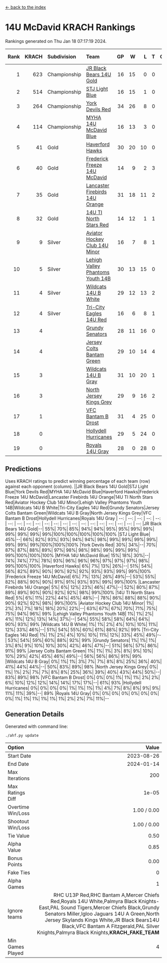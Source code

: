 [<- back to the index](readme.md)
# 14U McDavid KRACH Rankings
Rankings generated on Thu Jan 18 07:17:19 2024.

Rank|KRACH|Subdivision|Team|GP|W|L|T|OTW|OTL|SoS|Exp Wins|Win Diff
---:|---:|:---|:---|---:|---:|---:|---:|---:|---:|---:|---:|---:
1|623|Championship|[JR Black Bears 14U Gold](https://gamesheetstats.com/seasons/3659/teams/140633/schedule)|16|15|0|0|1|0|7|16.8|-0.0
2|514|Championship|[STJ Light Blue](https://gamesheetstats.com/seasons/3659/teams/140639/schedule)|16|15|1|0|0|0|46|15.9|0.0
3|264|Championship|[York Devils Red](https://gamesheetstats.com/seasons/3659/teams/140644/schedule)|34|26|8|0|0|0|370|26.9|0.0
4|114|Championship|[MYHA 14U McDavid Blue](https://gamesheetstats.com/seasons/3659/teams/140636/schedule)|16|13|3|0|0|0|46|13.9|0.0
5|41|Gold|[Haverford Hawks](https://gamesheetstats.com/seasons/3659/teams/140630/schedule)|30|20|10|0|0|0|97|20.9|0.0
6|40|Gold|[Frederick Freeze 14U McDavid](https://gamesheetstats.com/seasons/3659/teams/140628/schedule)|14|9|2|3|0|0|44|11.4|0.0
7|35|Gold|[Lancaster Firebirds 14U Orange](https://gamesheetstats.com/seasons/3659/teams/140634/schedule)|31|18|11|2|0|0|104|19.9|0.0
8|32|Gold|[14U TI North Stars Red](https://gamesheetstats.com/seasons/3659/teams/140626/schedule)|14|12|1|1|0|0|6|13.4|0.0
9|9|Silver|[Aviator Hockey Club 14U Minor](https://gamesheetstats.com/seasons/3659/teams/140627/schedule)|16|7|8|1|0|0|120|8.4|0.0
10|5|Silver|[Lehigh Valley Phantoms Youth 14B](https://gamesheetstats.com/seasons/3659/teams/140635/schedule)|30|13|15|0|1|1|59|14.9|0.0
11|4|Silver|[Wildcats 14U B White](https://gamesheetstats.com/seasons/3659/teams/140643/schedule)|29|12|13|2|1|1|43|14.9|0.0
12|4|Silver|[Tri-City Eagles 14U Red](https://gamesheetstats.com/seasons/3659/teams/140640/schedule)|16|6|8|1|1|0|56|8.4|0.0
13|4||[Grundy Senators](https://gamesheetstats.com/seasons/3659/teams/140629/schedule)|28|11|16|0|0|1|126|11.9|0.0
14|4||[Jersey Colts Bantam Green](https://gamesheetstats.com/seasons/3659/teams/140632/schedule)|29|10|14|4|1|0|26|13.9|0.0
15|3||[Wildcats 14U B Gray](https://gamesheetstats.com/seasons/3659/teams/140642/schedule)|31|10|20|1|0|0|41|11.4|0.0
16|3||[North Jersey Kings Grey](https://gamesheetstats.com/seasons/3659/teams/140637/schedule)|29|9|16|2|1|1|31|11.9|0.0
17|1||[VFC Bantam B Drost](https://gamesheetstats.com/seasons/3659/teams/140641/schedule)|31|4|25|0|0|2|130|4.9|0.0
18|0||[Hollydell Hurricanes](https://gamesheetstats.com/seasons/3659/teams/140631/schedule)|29|5|24|0|0|0|22|5.9|0.0
19|0||[Royals 14U Gray](https://gamesheetstats.com/seasons/3659/teams/140638/schedule)|28|0|28|0|0|0|75|0.9|0.0

## Predictions
Uses KRACH ratings to predict winning percentage of each team (row) against each opponent (column).
||JR Black Bears 14U Gold|STJ Light Blue|York Devils Red|MYHA 14U McDavid Blue|Haverford Hawks|Frederick Freeze 14U McDavid|Lancaster Firebirds 14U Orange|14U TI North Stars Red|Aviator Hockey Club 14U Minor|Lehigh Valley Phantoms Youth 14B|Wildcats 14U B White|Tri-City Eagles 14U Red|Grundy Senators|Jersey Colts Bantam Green|Wildcats 14U B Gray|North Jersey Kings Grey|VFC Bantam B Drost|Hollydell Hurricanes|Royals 14U Gray
| --: | --: | --: | --: | --: | --: | --: | --: | --: | --: | --: | --: | --: | --: | --: | --: | --: | --: | --: | --: 
|JR Black Bears 14U Gold|--| 55%| 70%| 85%| 94%| 94%| 95%| 95%| 99%| 99%| 99%| 99%| 99%| 99%|100%|100%|100%|100%|100%
|STJ Light Blue| 45%|--| 66%| 82%| 93%| 93%| 94%| 94%| 98%| 99%| 99%| 99%| 99%| 99%| 99%| 99%|100%|100%|100%
|York Devils Red| 30%| 34%|--| 70%| 87%| 87%| 88%| 89%| 97%| 98%| 98%| 98%| 99%| 99%| 99%| 99%|100%|100%|100%
|MYHA 14U McDavid Blue| 15%| 18%| 30%|--| 74%| 74%| 77%| 78%| 93%| 96%| 96%| 96%| 97%| 97%| 97%| 98%| 99%|100%|100%
|Haverford Hawks|  6%|  7%| 13%| 26%|--| 51%| 54%| 56%| 82%| 89%| 90%| 90%| 92%| 92%| 93%| 93%| 99%| 99%|100%
|Frederick Freeze 14U McDavid|  6%|  7%| 13%| 26%| 49%|--| 53%| 55%| 82%| 88%| 90%| 90%| 91%| 91%| 93%| 93%| 99%| 99%|100%
|Lancaster Firebirds 14U Orange|  5%|  6%| 12%| 23%| 46%| 47%|--| 52%| 80%| 87%| 89%| 89%| 90%| 90%| 92%| 92%| 98%| 99%|100%
|14U TI North Stars Red|  5%|  6%| 11%| 22%| 44%| 45%| 48%|--| 78%| 86%| 88%| 88%| 90%| 90%| 92%| 92%| 98%| 99%|100%
|Aviator Hockey Club 14U Minor|  1%|  2%|  3%|  7%| 18%| 18%| 20%| 22%|--| 63%| 67%| 67%| 70%| 71%| 75%| 75%| 94%| 96%| 99%
|Lehigh Valley Phantoms Youth 14B|  1%|  1%|  2%|  4%| 11%| 12%| 13%| 14%| 37%|--| 54%| 55%| 58%| 58%| 64%| 64%| 90%| 93%| 99%
|Wildcats 14U B White|  1%|  1%|  2%|  4%| 10%| 10%| 11%| 12%| 33%| 46%|--| 51%| 54%| 55%| 60%| 61%| 88%| 92%| 99%
|Tri-City Eagles 14U Red|  1%|  1%|  2%|  4%| 10%| 10%| 11%| 12%| 33%| 45%| 49%|--| 53%| 54%| 59%| 60%| 88%| 92%| 99%
|Grundy Senators|  1%|  1%|  1%|  3%|  8%|  9%| 10%| 10%| 30%| 42%| 46%| 47%|--| 51%| 56%| 57%| 86%| 91%| 99%
|Jersey Colts Bantam Green|  1%|  1%|  1%|  3%|  8%|  9%| 10%| 10%| 29%| 42%| 45%| 46%| 49%|--| 56%| 56%| 86%| 91%| 99%
|Wildcats 14U B Gray|  0%|  1%|  1%|  3%|  7%|  7%|  8%|  8%| 25%| 36%| 40%| 41%| 44%| 44%|--| 50%| 83%| 89%| 98%
|North Jersey Kings Grey|  0%|  1%|  1%|  2%|  7%|  7%|  8%|  8%| 25%| 36%| 39%| 40%| 43%| 44%| 50%|--| 83%| 89%| 98%
|VFC Bantam B Drost|  0%|  0%|  0%|  1%|  1%|  1%|  2%|  2%|  6%| 10%| 12%| 12%| 14%| 14%| 17%| 17%|--| 61%| 93%
|Hollydell Hurricanes|  0%|  0%|  0%|  0%|  1%|  1%|  1%|  1%|  4%|  7%|  8%|  8%|  9%|  9%| 11%| 11%| 39%|--| 89%
|Royals 14U Gray|  0%|  0%|  0%|  0%|  0%|  0%|  0%|  0%|  1%|  1%|  1%|  1%|  1%|  1%|  2%|  2%|  7%| 11%|--

## Generation Details

Generated with command line:
```
./ahf.py update
```

| Option | Value |
| :----- | ----: |
| Start Date | 2023-08-26 |
| End Date | 2024-01-14 |
| Max Iterations | 200 |
| Max Ratings Diff | 1e-05 |
| Overtime Win/Loss | 1.00 / 0.00 |
| Shootout Win/Loss | 1.00 / 0.00 |
| Tie Value | 0.50 |
| Alpha Value | 0.85 |
| Bonus Points | 0.00 |
| Fake Ties | 0 |
| Alpha Games | 1 |
| Ignore teams | RHC U13P Red,RHC Bantam A,Mercer Chiefs Red,Royals 14U White,Palmyra Black Knights-East,PAL Sound Tigers,Mercer Chiefs Black,Grundy Senators Miller,Igloo Jaguars 14U A Green,North Jersey Skylands Kings White,JR Black Bears14U Black,VFC Bantam A Fitzgerald,PAL Silver Knights,Palmyra Black Knights,__KRACH_FAKE_TEAM__ |
| Min Games Played | 4 |

